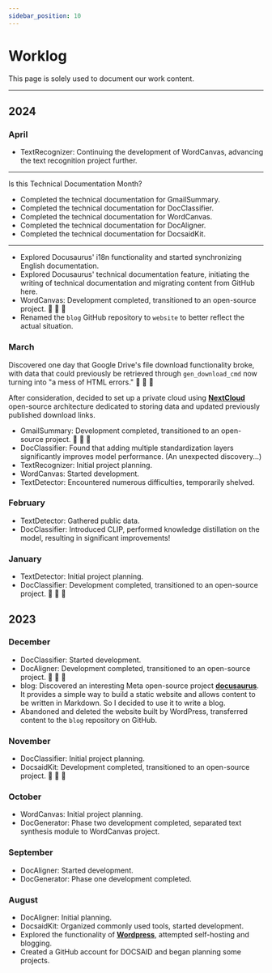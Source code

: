 ```yaml
---
sidebar_position: 10
---
```


# Worklog

This page is solely used to document our work content.

---

## 2024

### April

- TextRecognizer: Continuing the development of WordCanvas, advancing the text recognition project further.

---

Is this Technical Documentation Month?

- Completed the technical documentation for GmailSummary.
- Completed the technical documentation for DocClassifier.
- Completed the technical documentation for WordCanvas.
- Completed the technical documentation for DocAligner.
- Completed the technical documentation for DocsaidKit.

---

- Explored Docusaurus' i18n functionality and started synchronizing English documentation.
- Explored Docusaurus' technical documentation feature, initiating the writing of technical documentation and migrating content from GitHub here.
- WordCanvas: Development completed, transitioned to an open-source project. 🎉 🎉 🎉
- Renamed the `blog` GitHub repository to `website` to better reflect the actual situation.

### March

Discovered one day that Google Drive's file download functionality broke, with data that could previously be retrieved through `gen_download_cmd` now turning into "a mess of HTML errors." 👻 👻 👻

After consideration, decided to set up a private cloud using [**NextCloud**](https://github.com/nextcloud) open-source architecture dedicated to storing data and updated previously published download links.

- GmailSummary: Development completed, transitioned to an open-source project. 🎉 🎉 🎉
- DocClassifier: Found that adding multiple standardization layers significantly improves model performance. (An unexpected discovery...)
- TextRecognizer: Initial project planning.
- WordCanvas: Started development.
- TextDetector: Encountered numerous difficulties, temporarily shelved.

### February

- TextDetector: Gathered public data.
- DocClassifier: Introduced CLIP, performed knowledge distillation on the model, resulting in significant improvements!

### January

- TextDetector: Initial project planning.
- DocClassifier: Development completed, transitioned to an open-source project. 🎉 🎉 🎉

## 2023

### December

- DocClassifier: Started development.
- DocAligner: Development completed, transitioned to an open-source project. 🎉 🎉 🎉
- blog: Discovered an interesting Meta open-source project [**docusaurus**](https://github.com/facebook/docusaurus). It provides a simple way to build a static website and allows content to be written in Markdown. So I decided to use it to write a blog.
- Abandoned and deleted the website built by WordPress, transferred content to the `blog` repository on GitHub.

### November

- DocClassifier: Initial project planning.
- DocsaidKit: Development completed, transitioned to an open-source project. 🎉 🎉 🎉

### October

- WordCanvas: Initial project planning.
- DocGenerator: Phase two development completed, separated text synthesis module to WordCanvas project.

### September

- DocAligner: Started development.
- DocGenerator: Phase one development completed.

### August

- DocAligner: Initial planning.
- DocsaidKit: Organized commonly used tools, started development.
- Explored the functionality of [**Wordpress**](https://wordpress.org/), attempted self-hosting and blogging.
- Created a GitHub account for DOCSAID and began planning some projects.
